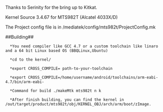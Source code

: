 Thanks to Serinity for the bring up to Kitkat.

Kernel Source 3.4.67 for MTS982T (Alcatel 4033X/D)


The Project config file is in /mediatek/config/mts982t/ProjectConfig.mk

##Building##

      *You need compiler like GCC 4.7 or a custom toolchain like linaro and a 64 bit Linux based OS (BBQLinux,Ubuntu)
      
      *cd to the kernel/
      
      *export CROSS_COMPILE= path-to-your-toolchain
      
      *export CROSS_COMPILE=/home/username/android/toolchains/arm-eabi-4.7/bin/arm-eabi-

      *Command for build ./makeMtk mts982t n k

      *After finish building, you can find the kernel in /out/target/product/mts982t/obj/KERNEL_OBJ/arch/arm/boot/zImage.
